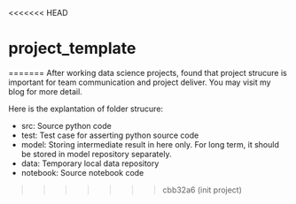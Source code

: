 <<<<<<< HEAD
# project_template
=======
After working data science projects, found that project strucure is important for team communication and project deliver. You may visit my blog for more detail. 

Here is the explantation of folder strucure:
- src: Source python code
- test: Test case for asserting python source code
- model: Storing intermediate result in here only. For long term, it should be stored in model repository separately.
- data: Temporary local data repository
- notebook: Source notebook code
>>>>>>> cbb32a6 (init project)
